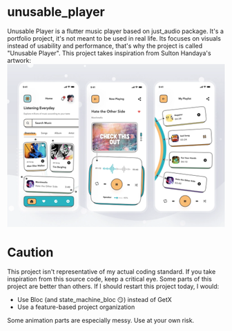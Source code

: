 # unusable_player
Unusable Player is a flutter music player based on just_audio package.
It's a portfolio project, it's not meant to be used in real life.
Its focuses on visuals instead of usability and performance, that's why the project is called "Unusable Player".
This project takes inspiration from Sulton Handaya's artwork:
![artwork](readme/original_artwork_by_sulton_handaya.webp)

# Caution
This project isn't representative of my actual coding standard.
If you take inspiration from this source code, keep a critical eye. Some parts of this project are better than others.
If I should restart this project today, I would:
- Use Bloc (and state_machine_bloc 😏) instead of GetX
- Use a feature-based project organization

Some animation parts are especially messy. Use at your own risk.